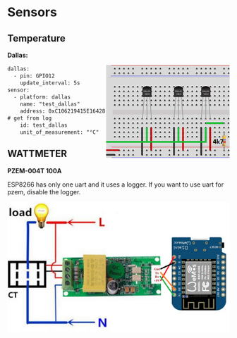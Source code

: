 # Sensors

## Temperature

**Dallas:**

<img align="right" src="https://github.com/peca2345/ESPHome-code-examples/blob/main/images/sensors/dallas.png?raw=true">

```
dallas: 
  - pin: GPIO12
    update_interval: 5s
sensor:    
  - platform: dallas 
    name: "test_dallas"
    address: 0xC106219415E16428 # get from log
    id: test_dallas
    unit_of_measurement: "°C" 
```


## WATTMETER

**PZEM-004T 100A**

ESP8266 has only one uart and it uses a logger.
If you want to use uart for pzem, disable the logger.

<img align="right" src="https://github.com/peca2345/ESPHome-code-examples/blob/main/images/sensors/pzem-004t-100A.png?raw=true">

```
logger:
  level: NONE
  hardware_uart: UART1

uart: # 
  rx_pin: GPIO3
  tx_pin: GPIO1
  baud_rate: 9600
  
sensor:
  - platform: pzemac # PZEM-004T uart
    update_interval: 10s
    current:
      name: "test_current"
    voltage:
      name: "test_voltage"
    energy:
      name: "test_energy"
    power:
      name: "test_power"
     # id: pzem_energy
    frequency:
      name: "test_frequency"
    power_factor:
      name: "test_power_factor"
  
```
